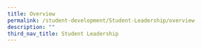 ```yaml
---
title: Overview
permalink: /student-development/Student-Leadership/overview
description: ""
third_nav_title: Student Leadership
---
```

